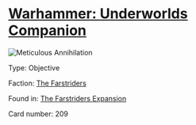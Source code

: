 # [Warhammer: Underworlds Companion](https://guidokessels.github.io/wh-underworlds)

  

![Meticulous Annihilation](https://warhammerunderworlds.com/wp-content/uploads/sites/6/2018/03/209_ENG.png)



Type: Objective

Faction: [The Farstriders](https://guidokessels.github.io/wh-underworlds/factions/the-farstriders)

Found in: [The Farstriders Expansion](https://guidokessels.github.io/wh-underworlds/locations/the-farstriders-expansion)

Card number: 209
